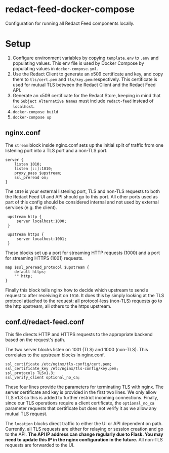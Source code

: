 # redact-feed-docker-compose
Configuration for running all Redact Feed components locally.

# Setup

1. Configure environment variables by copying `template.env` to `.env` and populating values. This env file is used by Docker Compose by populating values in `docker-compose.yml`.
2. Use the Redact Client to generate an x509 certificate and key, and copy them to `tls/cert.pem` and `tls/key.pem` respectively.  This certificate is used for mutual TLS between the Redact Client and the Redact Feed API.
3. Generate an x509 certificate for the Redact Store, keeping in mind that the `Subject Alternative Names` must include `redact-feed` instead of `localhost`.
3. `docker-compose build`
4. `docker-compose up`


## nginx.conf
The `stream` block inside nginx.conf sets up the initial split of traffic from
one listening port into a TLS port and a non-TLS port.

```
server {
	listen 1010;
	listen [::]:1010;
	proxy_pass $upstream;
	ssl_preread on;
}
```

The `1010` is your external listening port, TLS and non-TLS requests to both the
Redact Feed UI and API should go to this port. All other ports used as part of
this config should be considered internal and not used by external services
(e.g. the client).

```
 upstream http {
	 server localhost:1000;
 }

 upstream https {
	 server localhost:1001;
 }
```

These blocks set up a port for streaming HTTP requests (1000) and a port for
streaming HTTPS (1001) requests.

```
map $ssl_preread_protocol $upstream {
	default https;
	"" http;
}
```

Finally this block tells nginx how to decide which upstream to send a request to
after receiving it on `1010`. It does this by simply looking at the TLS protocol
attached to the request: all protocol-less (non-TLS) requests go to the http
upstream, all others to the https upstream.

## conf.d/redact-feed.conf
This file directs HTTP and HTTPS requests to the appropriate backend based on
the request's path.

The two server blocks listen on 1001 (TLS) and 1000 (non-TLS). This correlates
to the upstream blocks in nginx.conf.

```
ssl_certificate /etc/nginx/tls-config/cert.pem;
ssl_certificate_key /etc/nginx/tls-config/key.pem;
ssl_protocols TLSv1.3;
ssl_verify_client optional_no_ca;
```

These four lines provide the parameters for terminating TLS with nginx. The
server certificate and key is provided in the first two lines. We only allow TLS
v1.3 so this is added to further restrict incoming connections. Finally, since
our TLS operations require a client certificate, the `optional_no_ca` parameter
requests that certificate but does not verify it as we allow any mutual TLS
request.

The `location` blocks direct traffic to either the UI or API dependent on
path. Currently, all TLS requests are either for relaying or session creation
and go to the API. **The API IP address can change regularly due to Flask. You
may need to update this IP in the nginx configuration in the future.** All
non-TLS requests are forwarded to the UI.

